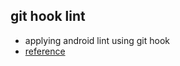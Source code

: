 ## git hook lint
- applying android lint using git hook
- [reference](https://velog.io/@9geunu/GitHooks-CheckStyle-AndroidLint)